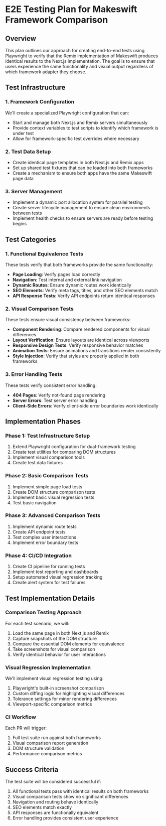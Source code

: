 # E2E Testing Plan for Makeswift Framework Comparison

## Overview

This plan outlines our approach for creating end-to-end tests using Playwright to verify that the Remix implementation of Makeswift produces identical results to the Next.js implementation. The goal is to ensure that users experience the same functionality and visual output regardless of which framework adapter they choose.

## Test Infrastructure

### 1. Framework Configuration

We'll create a specialized Playwright configuration that can:
- Start and manage both Next.js and Remix servers simultaneously
- Provide context variables to test scripts to identify which framework is under test
- Allow for framework-specific test overrides where necessary

### 2. Test Data Setup

- Create identical page templates in both Next.js and Remix apps
- Set up shared test fixtures that can be loaded into both frameworks
- Create a mechanism to ensure both apps have the same Makeswift page data

### 3. Server Management

- Implement a dynamic port allocation system for parallel testing
- Create server lifecycle management to ensure clean environments between tests
- Implement health checks to ensure servers are ready before testing begins

## Test Categories

### 1. Functional Equivalence Tests

These tests verify that both frameworks provide the same functionality:

- **Page Loading**: Verify pages load correctly
- **Navigation**: Test internal and external link navigation
- **Dynamic Routes**: Ensure dynamic routes work identically 
- **SEO Elements**: Verify meta tags, titles, and other SEO elements match
- **API Response Tests**: Verify API endpoints return identical responses

### 2. Visual Comparison Tests

These tests ensure visual consistency between frameworks:

- **Component Rendering**: Compare rendered components for visual differences
- **Layout Verification**: Ensure layouts are identical across viewports
- **Responsive Design Tests**: Verify responsive behavior matches
- **Animation Tests**: Ensure animations and transitions render consistently
- **Style Injection**: Verify that styles are properly applied in both frameworks

### 3. Error Handling Tests

These tests verify consistent error handling:

- **404 Pages**: Verify not-found page rendering
- **Server Errors**: Test server error handling
- **Client-Side Errors**: Verify client-side error boundaries work identically

## Implementation Phases

### Phase 1: Test Infrastructure Setup

1. Extend Playwright configuration for dual-framework testing
2. Create test utilities for comparing DOM structures
3. Implement visual comparison tools
4. Create test data fixtures

### Phase 2: Basic Comparison Tests

1. Implement simple page load tests
2. Create DOM structure comparison tests
3. Implement basic visual regression tests
4. Test basic navigation

### Phase 3: Advanced Comparison Tests

1. Implement dynamic route tests
2. Create API endpoint tests
3. Test complex user interactions
4. Implement error boundary tests

### Phase 4: CI/CD Integration

1. Create CI pipeline for running tests
2. Implement test reporting and dashboards
3. Setup automated visual regression tracking
4. Create alert system for test failures

## Test Implementation Details

### Comparison Testing Approach

For each test scenario, we will:

1. Load the same page in both Next.js and Remix
2. Capture snapshots of the DOM structure
3. Compare the essential DOM elements for equivalence
4. Take screenshots for visual comparison
5. Verify identical behavior for user interactions

### Visual Regression Implementation

We'll implement visual regression testing using:

1. Playwright's built-in screenshot comparison
2. Custom diffing logic for highlighting visual differences
3. Tolerance settings for minor rendering differences
4. Viewport-specific comparison metrics

### CI Workflow

Each PR will trigger:

1. Full test suite run against both frameworks
2. Visual comparison report generation
3. DOM structure validation
4. Performance comparison metrics

## Success Criteria

The test suite will be considered successful if:

1. All functional tests pass with identical results on both frameworks
2. Visual comparison tests show no significant differences
3. Navigation and routing behave identically
4. SEO elements match exactly
5. API responses are functionally equivalent
6. Error handling provides consistent user experience